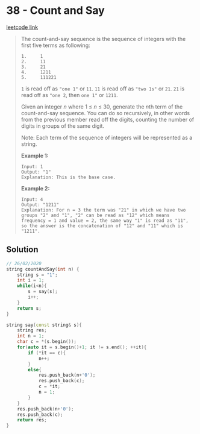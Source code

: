 # 38 - Count and Say

[leetcode link](https://leetcode.com/problems/count-and-say/)

> The count-and-say sequence is the sequence of integers with the first five terms as following:
>
> ```
> 1.     1
> 2.     11
> 3.     21
> 4.     1211
> 5.     111221
> ```
>
> `1` is read off as `"one 1"` or `11`.
>  `11` is read off as `"two 1s"` or `21`.
>  `21` is read off as `"one 2`, then `one 1"` or `1211`.
>
> Given an integer *n* where 1 ≤ *n* ≤ 30, generate the *n*th term of the count-and-say sequence. You can do so recursively, in other words from the previous member read off the digits, counting the number of digits in groups of the same digit.
>
> Note: Each term of the sequence of integers will be represented as a string.
>
>  
>
> **Example 1:**
>
> ```
> Input: 1
> Output: "1"
> Explanation: This is the base case.
> ```
>
> **Example 2:**
>
> ```
> Input: 4
> Output: "1211"
> Explanation: For n = 3 the term was "21" in which we have two groups "2" and "1", "2" can be read as "12" which means frequency = 1 and value = 2, the same way "1" is read as "11", so the answer is the concatenation of "12" and "11" which is "1211".
> ```

## Solution

```cpp
// 26/02/2020
string countAndSay(int n) {
    string s = "1";
    int i = 1;
    while(i<n){
        s = say(s);
        i++;
    }
    return s;
}

string say(const string& s){
    string res;
    int n = 1;
    char c = *(s.begin());
    for(auto it = s.begin()+1; it != s.end(); ++it){
        if (*it == c){
            n++;
        }
        else{
            res.push_back(n+'0');
            res.push_back(c);
            c = *it;
            n = 1;
        }
    }
    res.push_back(n+'0');
    res.push_back(c);
    return res;
}
```